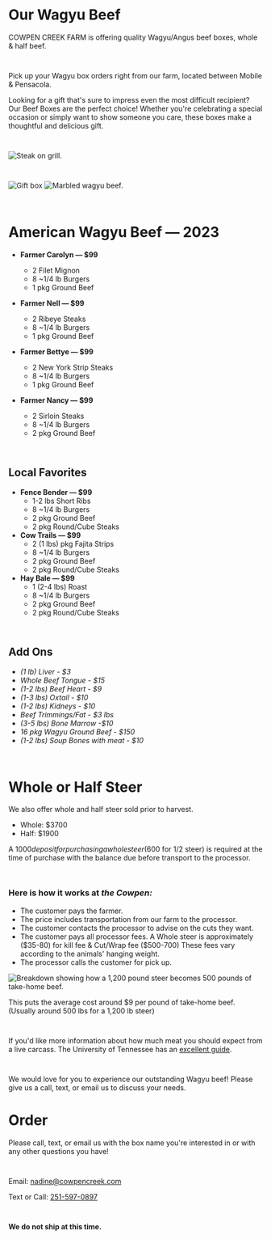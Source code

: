 # Our Wagyu Beef

COWPEN CREEK FARM is offering quality Wagyu/Angus beef boxes, whole & half beef.

` `

Pick up your Wagyu box orders right from our farm, located between Mobile & Pensacola.

Looking for a gift that's sure to impress even the most difficult recipient? Our Beef Boxes are the perfect choice! Whether you're celebrating a special occasion or simply want to show someone you care, these boxes make a thoughtful and delicious gift.

` `

![Steak on grill.](/img/steak.webp)

` `

![Gift box](/img/gift2.webp) ![Marbled wagyu beef.](/img/raw1.webp)

` `

# American Wagyu Beef — 2023

- **Farmer Carolyn — $99**

  - 2 Filet Mignon
  - 8 ~1/4 lb Burgers
  - 1 pkg Ground Beef

- **Farmer Nell — $99**

  - 2 Ribeye Steaks
  - 8 ~1/4 lb Burgers
  - 1 pkg Ground Beef

- **Farmer Bettye — $99**

  - 2 New York Strip Steaks
  - 8 ~1/4 lb Burgers
  - 1 pkg Ground Beef

- **Farmer Nancy — $99**
  - 2 Sirloin Steaks
  - 8 ~1/4 lb Burgers
  - 2 pkg Ground Beef

` `

## Local Favorites

- **Fence Bender — $99**
  - 1-2 lbs Short Ribs
  - 8 ~1/4 lb Burgers
  - 2 pkg Ground Beef
  - 2 pkg Round/Cube Steaks
- **Cow Trails — $99**
  - 2 (1 lbs) pkg Fajita Strips
  - 8 ~1/4 lb Burgers
  - 2 pkg Ground Beef
  - 2 pkg Round/Cube Steaks
- **Hay Bale — $99**
  - 1 (2-4 lbs) Roast
  - 8 ~1/4 lb Burgers
  - 2 pkg Ground Beef
  - 2 pkg Round/Cube Steaks

` `

## Add Ons

- _(1 lb) Liver - $3_
- _Whole Beef Tongue - $15_
- _(1-2 lbs) Beef Heart - $9_
- _(1-3 lbs) Oxtail - $10_
- _(1-2 lbs) Kidneys - $10_
- _Beef Trimmings/Fat - $3 lbs_
- _(3-5 lbs) Bone Marrow -$10_
- _16 pkg Wagyu Ground Beef - $150_
- _(1-2 lbs) Soup Bones with meat - $10_

` `

# Whole or Half Steer

We also offer whole and half steer sold prior to harvest.

- Whole: $3700
- Half: $1900

A $1000 deposit for purchasing a whole steer ($600 for 1/2 steer) is required at the time of purchase with the balance due before transport to the processor.

` `

### **Here is how it works at _the Cowpen:_**

- The customer pays the farmer.
- The price includes transportation from our farm to the processor.
- The customer contacts the processor to advise on the cuts they want.
- The customer pays all processor fees. A Whole steer is approximately ($35-80) for kill fee & Cut/Wrap fee ($500-700) These fees vary according to the animals' hanging weight.
- The processor calls the customer for pick up.

![Breakdown showing how a 1,200 pound steer becomes 500 pounds of take-home beef.](/img/beef_breakdown.webp)

This puts the average cost around $9 per pound of take-home beef. (Usually around 500 lbs for a 1,200 lb steer)

` `

If you'd like more information about how much meat you should expect from a live carcass. The University of Tennessee has an [excellent guide](https://extension.tennessee.edu/publications/documents/pb1822.pdf).

` `

We would love for you to experience our outstanding Wagyu beef! Please give us a call, text, or email us to discuss your needs.
` `

# Order

Please call, text, or email us with the box name you're interested in or with any other questions you have!

` `

Email: nadine@cowpencreek.com

Text or Call: [251-597-0897](tel:12515970897)

` `

**We do not ship at this time.**
